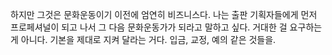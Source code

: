 하지만 그것은 문화운동이기 이전에 엄연히 비즈니스다. 나는 출판 기획자들에게 먼저 프로페셔널이 되고 나서 그 다음 문화운동가가 되라고 말하고 싶다. 거대한 걸 요구하는 게 아니다. 기본을 제대로 지켜 달라는 거다. 입금, 교정, 예의 같은 것들을.

